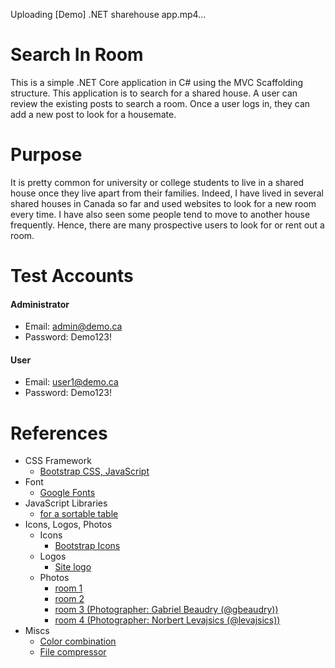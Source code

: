 Uploading [Demo] .NET sharehouse app.mp4…


# Search In Room
This is a simple .NET Core application in C# using the MVC Scaffolding structure. This application is to search for a shared house. A user can review the existing posts to search a room. Once a user logs in, they can add a new post to look for a housemate.

# Purpose
It is pretty common for university or college students to live in a shared house once they live apart from their families. Indeed, I have lived in several shared houses in Canada so far and used websites to look for a new room every time. I have also seen some people tend to move to another house frequently. Hence, there are many prospective users to look for or rent out a room.

# Test Accounts
#### Administrator
- Email: admin@demo.ca   
- Password: Demo123!   

#### User
- Email: user1@demo.ca   
- Password: Demo123!   

# References
- CSS Framework
  - [Bootstrap CSS, JavaScript](https://getbootstrap.com/)
- Font
  - [Google Fonts](https://fonts.google.com/)
- JavaScript Libraries
  - [for a sortable table](https://kryogenix.org/code/browser/sorttable/)
- Icons, Logos, Photos
  - Icons
    - [Bootstrap Icons](https://icons.getbootstrap.com/)
  - Logos
    - [Site logo](https://logomakr.com/)
  - Photos
    - [room 1](https://pixabay.com/photos/bedroom-cupboard-bed-room-sofa-1872196/)
    - [room 2](https://pixabay.com/photos/room-bookshelf-book-doodle-inside-4786779/)
    - [room 3 (Photographer: Gabriel Beaudry (@gbeaudry))](https://unsplash.com/photos/WuQME0I_oZA)
    - [room 4 (Photographer: Norbert Levajsics (@levajsics))](https://unsplash.com/photos/oTJ92KUXHls)
- Miscs
  - [Color combination](https://colorpalettes.net/color-palette-4311/)
  - [File compressor](https://www.compress2go.com/)
